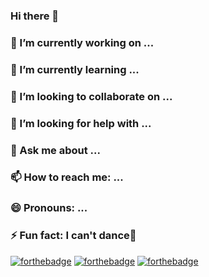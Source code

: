 ### Hi there 👋

<!--
**justinkwan20/justinkwan20** is a ✨ _special_ ✨ repository because its `README.md` (this file) appears on your GitHub profile.

Here are some ideas to get you started:
-->
### 🔭 I’m currently working on ...
### 🌱 I’m currently learning ...
### 👯 I’m looking to collaborate on ...
### 🤔 I’m looking for help with ...
### 💬 Ask me about ...
### 📫 How to reach me: ...
### 😄 Pronouns: ...
### ⚡ Fun fact: I can't dance🕺

[![forthebadge](https://forthebadge.com/images/badges/built-with-love.svg)](https://forthebadge.com)
[![forthebadge](https://forthebadge.com/images/badges/powered-by-water.svg)](https://forthebadge.com)
[![forthebadge](https://forthebadge.com/images/badges/powered-by-oxygen.svg)](https://forthebadge.com)


